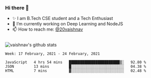 ### Hi there 👋

<!--
**vaishnav-197/vaishnav-197** is a ✨ _special_ ✨ repository because its `README.md` (this file) appears on your GitHub profile.

Here are some ideas to get you started:
-->

- ✨ I am B.Tech CSE student and a Tech Enthusiast
- 🔭 I’m currently working on Deep Learning and NodeJS
- 📫 How to reach me: [@20vaishnav](https://twitter.com/20vaishnav)


<img src="https://github.com/vaishnav-197/vaishnav-197/blob/main/images/stat.svg" alt=""/>


![vaishnav's github stats](https://github-readme-stats.vercel.app/api?username=vaishnav-197&show_icons=true&theme=dark&count_private=true)


<!--START_SECTION:waka-->
```text
Week: 17 February, 2021 - 24 February, 2021

JavaScript   4 hrs 54 mins   ███████████████████████▒░   92.80 % 
JSON         13 mins         █░░░░░░░░░░░░░░░░░░░░░░░░   04.38 % 
HTML         7 mins          ▓░░░░░░░░░░░░░░░░░░░░░░░░   02.48 % 
```
<!--END_SECTION:waka-->
